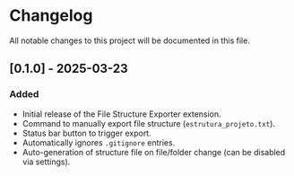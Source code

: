 # Changelog

All notable changes to this project will be documented in this file.

## [0.1.0] - 2025-03-23

### Added

- Initial release of the File Structure Exporter extension.
- Command to manually export file structure (`estrutura_projeto.txt`).
- Status bar button to trigger export.
- Automatically ignores `.gitignore` entries.
- Auto-generation of structure file on file/folder change (can be disabled via settings).
